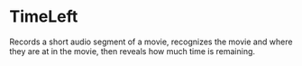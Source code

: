 # TimeLeft
Records a short audio segment of a movie, recognizes the movie and where they are at in the movie, then reveals how much time is
remaining. 

